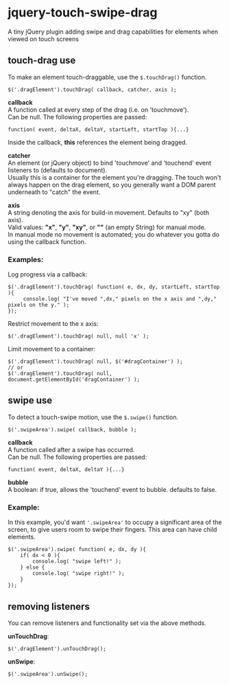 jquery-touch-swipe-drag
=======================

A tiny jQuery plugin adding swipe and drag capabilities for elements when viewed on touch screens

## touch-drag use

To make an element touch-draggable, use the <code>$.touchDrag()</code> function.


	$('.dragElement').touchDrag( callback, catcher, axis );

**callback**  
A function called at every step of the drag (i.e. on 'touchmove').  
Can be null. The following properties are passed:  
```
function( event, deltaX, deltaY, startLeft, startTop ){...}
```  
Inside the callback, **this** references the element being dragged.

**catcher**  
An element (or jQuery object) to bind 'touchmove' and 'touchend' event listeners to (defaults to document).  
Usually this is a container for the element you're dragging. The touch won't always happen on the drag element, so you generally want a DOM parent underneath to "catch" the event.

**axis**  
A string denoting the axis for build-in movement. Defaults to "xy" (both axis).  
Valid values: **"x"**, **"y"**, **"xy"**, or **""** (an empty String) for manual mode.  
In manual mode no movement is automated; you do whatever you gotta do using the callback function.

### Examples:

Log progress via a callback:

    $('.dragElement').touchDrag( function( e, dx, dy, startLeft, startTop ){
         console.log( "I've moved ",dx," pixels on the x axis and ",dy," pixels on the y." );
    });

Restrict movement to the x axis:

    $('.dragElement').touchDrag( null, null 'x' );

Limit movement to a container:

    $('.dragElement').touchDrag( null, $('#dragContainer') );
    // or
    $('.dragElement').touchDrag( null, document.getElementById('dragContainer') );


## swipe use

To detect a touch-swipe motion, use the  <code>$.swipe()</code> function.

	$('.swipeArea').swipe( callback, bubble );

**callback**  
A function called after a swipe has occurred.  
Can be null. The following properties are passed:  
```
function( event, deltaX, deltaY ){...}
```  

**bubble**  
A boolean: if true, allows the 'touchend' event to bubble. defaults to false.

### Example:

In this example, you'd want <code>'.swipeArea'</code> to occupy a significant area of the screen, to give users room to swipe their fingers. This area can have child elements.

    $('.swipeArea').swipe( function( e, dx, dy ){
        if( dx < 0 ){
            console.log( "swipe left!" );
        } else {
            console.log( "swipe right!" );
        }
    });


## removing listeners

You can remove listeners and functionality set via the above methods.

**unTouchDrag**:

    $('.dragElement').unTouchDrag();

**unSwipe**:

    $('.swipeArea').unSwipe();

